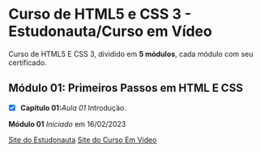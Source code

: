 # Curso de HTML5 e CSS 3 - Estudonauta/Curso em Vídeo

Curso de HTML5 E CSS 3, dividido em **5 módulos**, cada módulo com seu certificado.

## Módulo 01: Primeiros Passos em HTML E CSS

- [x] **Capítulo 01:**_Aula 01_ Introdução.

**Módulo 01** _Iniciado_ em 16/02/2023

[Site do Estudonauta](https://www.estudonauta.com/)
[Site do Curso Em Video](https://www.cursoemvideo.com/)